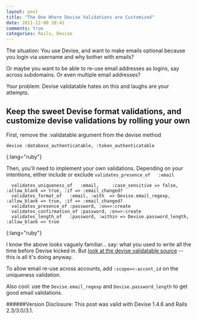 ```yaml
---
layout: post
title: "The One Where Devise Validations are Customized"
date: 2011-12-08 20:41
comments: true
categories: Rails, Devise
---
```


The situation: You use Devise, and want to make emails optional because you login via username and why bother with emails? 

Or maybe you want to be able to re-use email addresses as logins, say across subdomains. Or even multiple email addresses?

Your problem: Devise validatable hates on this and laughs are your attempts.
<!-- more -->

Keep the sweet Devise format validations, and customize devise validations by rolling your own
----------------------------------------------------------------------------------------------
First, remove the :validatable argument from the devise method

~~~
devise :database_authenticatable, :token_authenticatable 
~~~
{:lang="ruby"}

Then, you'll need to implement your own validations. Depending on your intentions, either include or exclude `validates_presence_of   :email`

~~~
  validates_uniqueness_of	:email, 	:case_sensitive => false, :allow_blank => true, :if => :email_changed?
  validates_format_of	:email,	:with  => Devise.email_regexp, :allow_blank => true, :if => :email_changed?
  validates_presence_of	:password, :on=>:create
  validates_confirmation_of	:password, :on=>:create
  validates_length_of	:password, :within => Devise.password_length, :allow_blank => true
~~~
{:lang="ruby"}

I know the above looks vaguely familiar... say: what you used to write all the time before Devise kicked in. But [look at the devise validatable source](https://github.com/plataformatec/devise/blob/master/lib/devise/models/validatable.rb) -- this is all it's doing anyway.

To allow email re-use across accounts, add `:scope=>:accont_id` on the uniqueness validation.

Also cool: use the `Devise.email_regexp` and `Devise.password_length` to get good email validations.

######Version Disclosure: This post was valid with Devise 1.4.6 and Rails 2.3/3.0/3.1.

